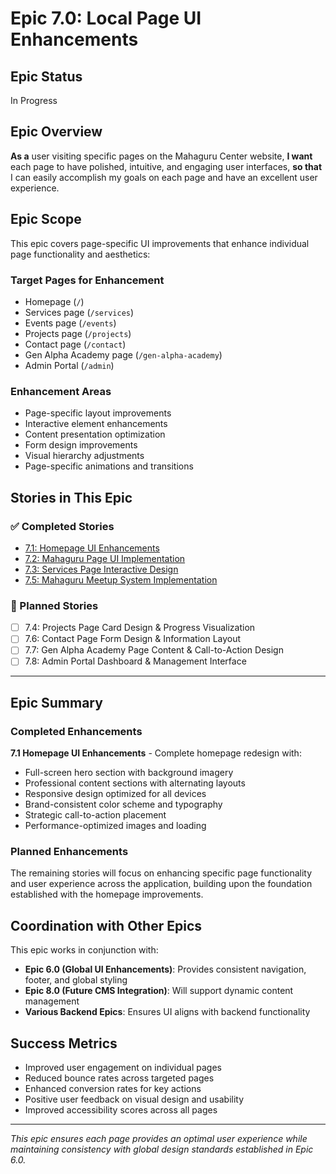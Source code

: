 # Epic 7.0: Local Page UI Enhancements

## Epic Status
In Progress

## Epic Overview
**As a** user visiting specific pages on the Mahaguru Center website,
**I want** each page to have polished, intuitive, and engaging user interfaces,
**so that** I can easily accomplish my goals on each page and have an excellent user experience.

## Epic Scope
This epic covers page-specific UI improvements that enhance individual page functionality and aesthetics:

### Target Pages for Enhancement
- Homepage (`/`)
- Services page (`/services`)
- Events page (`/events`)
- Projects page (`/projects`)
- Contact page (`/contact`)
- Gen Alpha Academy page (`/gen-alpha-academy`)
- Admin Portal (`/admin`)

### Enhancement Areas
- Page-specific layout improvements
- Interactive element enhancements
- Content presentation optimization
- Form design improvements
- Visual hierarchy adjustments
- Page-specific animations and transitions

## Stories in This Epic

### ✅ Completed Stories
- [7.1: Homepage UI Enhancements](./7.1.homepage-ui-enhancements.md)
- [7.2: Mahaguru Page UI Implementation](./7.2.mahaguru-page-ui-implementation.md)
- [7.3: Services Page Interactive Design](./7.3.services-page-interactive-design.md)
- [7.5: Mahaguru Meetup System Implementation](./7.5.mahaguru-meetup-system-implementation.md)

### 🔄 Planned Stories
- [ ] 7.4: Projects Page Card Design & Progress Visualization
- [ ] 7.6: Contact Page Form Design & Information Layout
- [ ] 7.7: Gen Alpha Academy Page Content & Call-to-Action Design
- [ ] 7.8: Admin Portal Dashboard & Management Interface

---

## Epic Summary

### Completed Enhancements
**7.1 Homepage UI Enhancements** - Complete homepage redesign with:
- Full-screen hero section with background imagery
- Professional content sections with alternating layouts
- Responsive design optimized for all devices
- Brand-consistent color scheme and typography
- Strategic call-to-action placement
- Performance-optimized images and loading

### Planned Enhancements
The remaining stories will focus on enhancing specific page functionality and user experience across the application, building upon the foundation established with the homepage improvements.

## Coordination with Other Epics
This epic works in conjunction with:
- **Epic 6.0 (Global UI Enhancements)**: Provides consistent navigation, footer, and global styling
- **Epic 8.0 (Future CMS Integration)**: Will support dynamic content management
- **Various Backend Epics**: Ensures UI aligns with backend functionality

## Success Metrics
- Improved user engagement on individual pages
- Reduced bounce rates across targeted pages
- Enhanced conversion rates for key actions
- Positive user feedback on visual design and usability
- Improved accessibility scores across all pages

---

*This epic ensures each page provides an optimal user experience while maintaining consistency with global design standards established in Epic 6.0.*